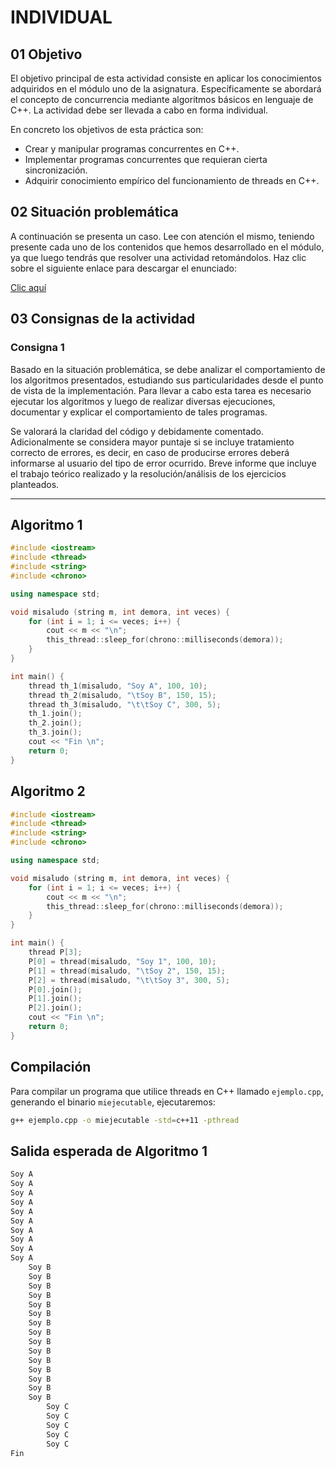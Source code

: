 # INDIVIDUAL

## 01 Objetivo

El objetivo principal de esta actividad consiste en aplicar los conocimientos adquiridos en el módulo uno de la asignatura. Específicamente se abordará el concepto de concurrencia mediante algoritmos básicos en lenguaje de C++. La actividad debe ser llevada a cabo en forma individual.

En concreto los objetivos de esta práctica son:

- Crear y manipular programas concurrentes en C++.
- Implementar programas concurrentes que requieran cierta sincronización.
- Adquirir conocimiento empírico del funcionamiento de threads en C++.

## 02 Situación problemática

A continuación se presenta un caso. Lee con atención el mismo, teniendo presente cada uno de los contenidos que hemos desarrollado en el módulo, ya que luego tendrás que resolver una actividad retomándolos. Haz clic sobre el siguiente enlace para descargar el enunciado:

[Clic aquí](https://siglo21.instructure.com/courses/34593/assignments/394491)

## 03 Consignas de la actividad

### Consigna 1

Basado en la situación problemática, se debe analizar el comportamiento de los algoritmos presentados, estudiando sus particularidades desde el punto de vista de la implementación. Para llevar a cabo esta tarea es necesario ejecutar los algoritmos y luego de realizar diversas ejecuciones, documentar y explicar el comportamiento de tales programas.

Se valorará la claridad del código y debidamente comentado. Adicionalmente se considera mayor puntaje si se incluye tratamiento correcto de errores, es decir, en caso de producirse errores deberá informarse al usuario del tipo de error ocurrido. Breve informe que incluye el trabajo teórico realizado y la resolución/análisis de los ejercicios planteados.

---

## Algoritmo 1

```cpp
#include <iostream>
#include <thread>
#include <string>
#include <chrono>

using namespace std;

void misaludo (string m, int demora, int veces) {
    for (int i = 1; i <= veces; i++) {
        cout << m << "\n";
        this_thread::sleep_for(chrono::milliseconds(demora));
    }
}

int main() {
    thread th_1(misaludo, "Soy A", 100, 10);
    thread th_2(misaludo, "\tSoy B", 150, 15);
    thread th_3(misaludo, "\t\tSoy C", 300, 5);
    th_1.join();
    th_2.join();
    th_3.join();
    cout << "Fin \n";
    return 0;
}
```

## Algoritmo 2

```cpp
#include <iostream>
#include <thread>
#include <string>
#include <chrono>

using namespace std;

void misaludo (string m, int demora, int veces) {
    for (int i = 1; i <= veces; i++) {
        cout << m << "\n";
        this_thread::sleep_for(chrono::milliseconds(demora));
    }
}

int main() {
    thread P[3];
    P[0] = thread(misaludo, "Soy 1", 100, 10);
    P[1] = thread(misaludo, "\tSoy 2", 150, 15);
    P[2] = thread(misaludo, "\t\tSoy 3", 300, 5);
    P[0].join();
    P[1].join();
    P[2].join();
    cout << "Fin \n";
    return 0;
}
```

## Compilación

Para compilar un programa que utilice threads en C++ llamado `ejemplo.cpp`, generando el binario `miejecutable`, ejecutaremos:

```sh
g++ ejemplo.cpp -o miejecutable -std=c++11 -pthread
```

## Salida esperada de Algoritmo 1

```cpp
Soy A
Soy A
Soy A
Soy A
Soy A
Soy A
Soy A
Soy A
Soy A
Soy A
    Soy B
    Soy B
    Soy B
    Soy B
    Soy B
    Soy B
    Soy B
    Soy B
    Soy B
    Soy B
    Soy B
    Soy B
    Soy B
    Soy B
    Soy B
        Soy C
        Soy C
        Soy C
        Soy C
        Soy C
Fin

```
